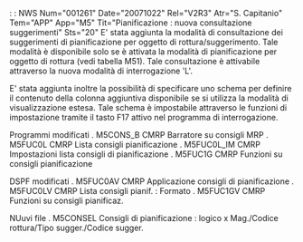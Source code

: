  :  : NWS Num="001261" Date="20071022" Rel="V2R3" Atr="S. Capitanio" Tem="APP" App="M5" Tit="Pianificazione :  nuova consultazione suggerimenti" Sts="20"
E' stata aggiunta la modalità di consultazione dei suggerimenti di pianificazione per oggetto di rottura/suggerimento. Tale modalità è disponibile solo se è attivata la modalità di pianificazione
per oggetto di rottura (vedi tabella M51). Tale consultazione è attivabile attraverso la nuova modalità di interrogazione 'L'.

E' stata aggiunta inoltre la possibilità di specificare uno schema per definire il contenuto della
colonna aggiuntiva disponibile se si utilizza la modalità di visualizzazione estesa. Tale schema è
impostabile attraverso le funzioni di impostazione tramite il tasto F17 attivo nel programma di interrogazione.

Programmi modificati
. M5CONS_B    CMRP Barratore su consigli MRP
. M5FUC0L     CMRP Lista consigli pianificazione
. M5FUC0L_IM  CMRP Impostazioni lista consigli di pianificazione
. M5FUC1G     CMRP Funzioni su consigli pianificazione

DSPF modificati
. M5FUC0AV    CMRP Applicazione consigli di pianificazione
. M5FUC0LV    CMRP Lista consigli pianif. :  Formato
. M5FUC1GV    CMRP Funzioni su consigli pianificaz.

NUuvi file
. M5CONSEL      Consigli di pianificazione : logico x Mag./Codice rottura/Tipo sugger./Codice sugger.
